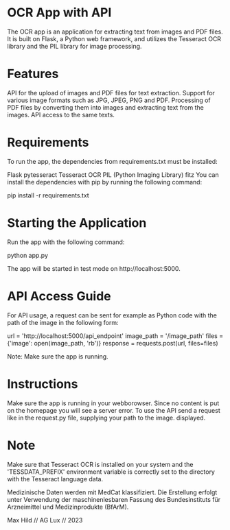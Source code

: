 
# OCR App with API

The OCR app is an application for extracting text from images and PDF files. It is built on Flask, a Python web framework, and utilizes the Tesseract OCR library and the PIL library for image processing.

# Features

API for the upload of images and PDF files for text extraction.
Support for various image formats such as JPG, JPEG, PNG and PDF.
Processing of PDF files by converting them into images and extracting text from the images.
API access to the same texts.

# Requirements

To run the app, the dependencies from requirements.txt must be installed:

Flask
pytesseract
Tesseract OCR
PIL (Python Imaging Library)
fitz
You can install the dependencies with pip by running the following command:

pip install -r requirements.txt

# Starting the Application

Run the app with the following command:

python app.py

The app will be started in test mode on http://localhost:5000.

# API Access Guide

For API usage, a request can be sent for example as Python code with the path of the image in the following form:

url = 'http://localhost:5000/api_endpoint'
image_path = '/image_path'
files = {'image': open(image_path, 'rb')}
response = requests.post(url, files=files)

Note: Make sure the app is running.

# Instructions

Make sure the app is running in your webborowser. Since no content is put on the homepage you will see a server error. To use the API send a request like in the request.py file, supplying your path to the image.
displayed.

# Note

Make sure that Tesseract OCR is installed on your system and the 'TESSDATA_PREFIX' environment variable is correctly set to the directory with the Tesseract language data.

Medizinische Daten werden mit MedCat klassifiziert.
Die Erstellung erfolgt unter Verwendung der maschinenlesbaren Fassung des Bundesinstituts für Arzneimittel und Medizinprodukte (BfArM).

Max Hild // AG Lux // 2023
